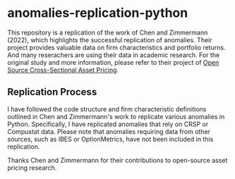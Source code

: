# anomalies-replication-python

This repository is a replication of the work of Chen and Zimmermann (2022), which highlights the successful replication of anomalies. Their project provides valuable data on firm characteristics and portfolio returns. And
many reserachers are using their data in academic research. For the original study and more information, please refer to their project of [Open Source Cross-Sectional Asset Pricing](https://github.com/OpenSourceAP/CrossSection).

## Replication Process

I have followed the code structure and firm characteristic definitions outlined in Chen and Zimmermann's work to replicate various anomalies in Python. Specifically, I have replicated anomalies that rely on CRSP or 
Compustat data. Please note that anomalies requiring data from other sources, such as IBES or OptionMetrics, have not been included in this replication.

Thanks Chen and Zimmermann for their contributions to open-source asset pricing research.
